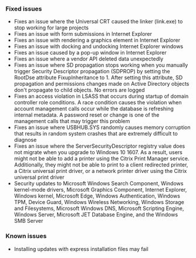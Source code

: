### Fixed issues
- Fixes an issue where the Universal CRT caused the linker (link.exe) to stop working for large projects
- Fixes an issue with form submissions in Internet Explorer
- Fixes an issue with rendering a graphics element in Internet Explorer
- Fixes an issue with docking and undocking Internet Explorer windows
- Fixes an issue caused by a pop-up window in Internet Explorer
- Fixes an issue where a vendor API deleted data unexpectedly
- Fixes an issue where SD propagation stops working when you manually trigger Security Descriptor propagation (SDPROP) by setting the RootDse attribute FixupInheritance to 1. After setting this attribute, SD propagation and permissions changes made on Active Directory objects don't propagate to child objects. No errors are logged
- Fixes an access violation in LSASS that occurs during startup of domain controller role conditions. A race condition causes the violation when account management calls occur while the database is refreshing internal metadata. A password reset or change is one of the management calls that may trigger this problem
- Fixes an issue where USBHUB.SYS randomly causes memory corruption that results in random system crashes that are extremely difficult to diagnose
- Fixes an issue where the ServerSecurityDescriptor registry value does not migrate when you upgrade to Windows 10 1607. As a result, users might not be able to add a printer using the Citrix Print Manager service. Additionally, they might not be able to print to a client redirected printer, a Citrix universal print driver, or a network printer driver using the Citrix universal print driver
- Security updates to Microsoft Windows Search Component, Windows kernel-mode drivers, Microsoft Graphics Component, Internet Explorer, Windows kernel, Microsoft Edge, Windows Authentication, Windows TPM, Device Guard, Windows Wireless Networking, Windows Storage and Filesystems, Microsoft Windows DNS, Microsoft Scripting Engine, Windows Server, Microsoft JET Database Engine, and the Windows SMB Server

### Known issues
- Installing updates with express installation files may fail